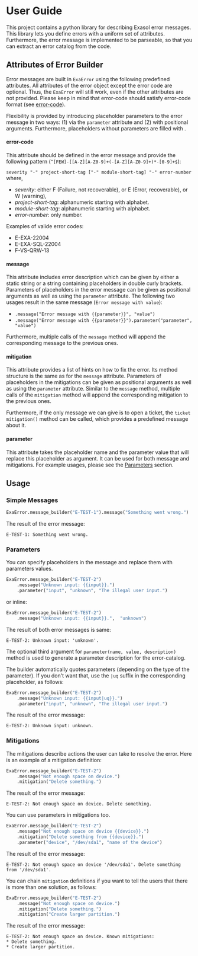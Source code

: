 # User Guide

This project contains a python library for describing Exasol error messages. 
This library lets you define errors with a uniform set of attributes. 
Furthermore, the error message  is implemented to be parseable, 
so that you can extract an error catalog from the code.

## Attributes of Error Builder

Error messages are built in `ExaError` using the following predefined attributes. 
All attributes of the error object except the error code are optional. Thus, the 
`ExaError` will still work, even if the other attributes are not provided. Please 
keep in mind that error-code should satisfy error-code format 
(see [error-code](#error-code)).

Flexibility is provided by introducing placeholder parameters to the error 
message in two ways: (1) via the `parameter` attribute and (2) with positional 
arguments. Furthermore, placeholders without parameters are filled with <null>.

#### error-code
This attribute should be defined in the error message and provide the following 
pattern (`^[FEW]-[[A-Z][A-Z0-9]+(-[A-Z][A-Z0-9]+)*-[0-9]+$`):

`severity "-" project-short-tag ["-" module-short-tag] "-" error-number` where,
- _severity_: either F (Failure, not recoverable), or E (Error, recoverable), 
or W (warning),
- _project-short-tag_: alphanumeric starting with alphabet.
- _module-short-tag_: alphanumeric starting with alphabet.
- _error-number_: only number.

Examples of valide error codes:
- E-EXA-22004
- E-EXA-SQL-22004
- F-VS-QRW-13

#### message
This attribute includes error description which can be given by either a static
string or a string containing placeholders in double curly brackets. Parameters 
of placeholders in the error message can be given as positional arguments 
as well as using the `parameter` attribute. The following two usages result in 
the same message (`Error message with value`):
- `.message("Error message with {{parameter}}", "value")`
- `.message("Error message with {{parameter}}").parameter("parameter", "value")`

Furthermore, multiple calls of the `message` method will append the corresponding 
message to the previous ones.

#### mitigation
This attribute provides a list of hints on how to fix the error. Its method 
structure is the same as for the `message` attribute. Parameters of placeholders 
in the mitigations can be given as positional arguments  as well as using the 
`parameter` attribute. Similar to the `message` method, multiple calls of 
the `mitigation` method will append the corresponding mitigation to the 
previous ones.
 
Furthermore, if the only message we can give is to open a ticket, the 
`ticket mitigation()` method can be called, which provides a predefined message 
about it.
   
#### parameter
This attribute takes the placeholder name and the parameter value 
that will replace this placeholder as argument. It can be used for both message 
and mitigations. For example usages, please see the 
[Parameters](#Parameters) section.

## Usage 

### Simple Messages
```python
ExaError.message_builder("E-TEST-1").message("Something went wrong.")
```
The result of the error message:
```
E-TEST-1: Something went wrong.
```


### Parameters
You can specify placeholders in the message and replace them with 
parameters values.

```python
ExaError.message_builder("E-TEST-2")
    .message("Unknown input: {{input}}.")
    .parameter("input", "unknown", "The illegal user input.")
```
or inline: 
```python
ExaError.message_builder("E-TEST-2")
    .message("Unknown input: {{input}}.",  "unknown")
```
The result of both error messages is same:
```
E-TEST-2: Unknown input: 'unknown'.
```

The optional third argument for `parameter(name, value, description)` 
method is used to generate a parameter description for the error-catalog.

The builder automatically quotes parameters (depending on the type of the 
parameter). If you don't want that, use the `|uq` suffix in the corresponding 
placeholder, as follows:

```python
ExaError.message_builder("E-TEST-2")
    .message("Unknown input: {{input|uq}}.")
    .parameter("input", "unknown", "The illegal user input.")
```
The result of the error message:
```
E-TEST-2: Unknown input: unknown.
```

### Mitigations
The mitigations describe actions the user can take to resolve the error. 
Here is an example of a mitigation definition:

```python
ExaError.message_builder("E-TEST-2")
    .message("Not enough space on device.")
    .mitigation("Delete something.")
```
The result of the error message:
```
E-TEST-2: Not enough space on device. Delete something.
```

You can use parameters in mitigations too.
```python
ExaError.message_builder("E-TEST-2")
    .message("Not enough space on device {{device}}.")
    .mitigation("Delete something from {{device}}.")
    .parameter("device", "/dev/sda1", "name of the device")
```
The result of the error message:
```
E-TEST-2: Not enough space on device '/dev/sda1'. Delete something from '/dev/sda1'.
```

You can chain `mitigation` definitions if you want to tell the users that there 
is more than one solution, as follows:
```python
ExaError.message_builder("E-TEST-2")
    .message("Not enough space on device.")
    .mitigation("Delete something.")
    .mitigation("Create larger partition.")
```
The result of the error message:
```
E-TEST-2: Not enough space on device. Known mitigations:
* Delete something.
* Create larger partition.
```